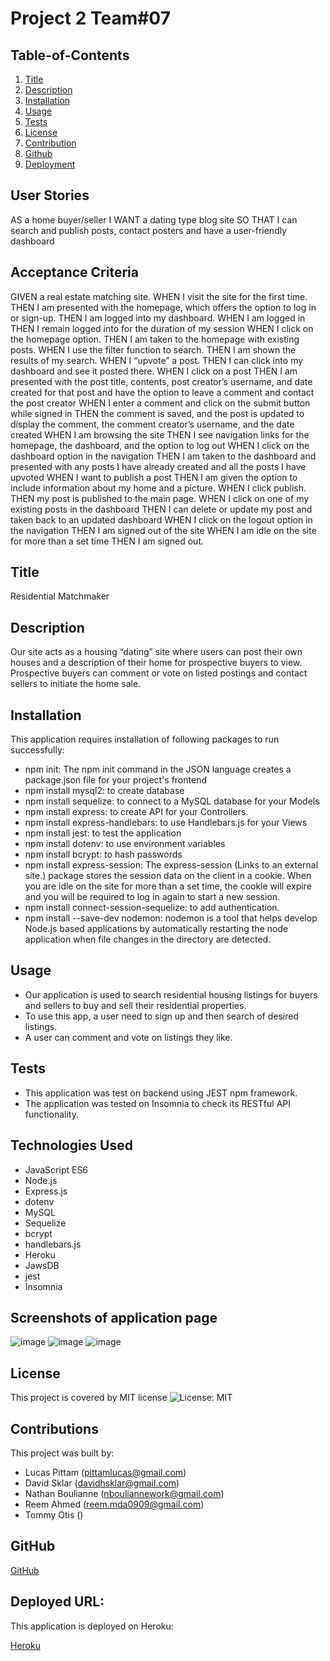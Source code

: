 # Project 2 Team#07  

## Table-of-Contents
  
  1. [Title](#title)
  2. [Description](#description)
  3. [Installation](#Installation)
  4. [Usage](#usage)
  5. [Tests](#tests)
  6. [License](#license)
  7. [Contribution](#contributions)
  8. [Github](#github)
  9. [Deployment](#Deploy)
  
## User Stories

AS a home buyer/seller
I WANT a dating type blog site
SO THAT I can search and publish posts, contact posters and have a user-friendly dashboard


## Acceptance Criteria

GIVEN a real estate matching site.
WHEN I visit the site for the first time.
THEN I am presented with the homepage, which offers the option to log in or sign-up.
THEN I am logged into my dashboard.
WHEN I am logged in
THEN I remain logged into for the duration of my session
WHEN I click on the homepage option.
THEN I am taken to the homepage with existing posts.
WHEN I use the filter function to search.
THEN I am shown the results of my search.
WHEN I “upvote” a post.
THEN I can click into my dashboard and see it posted there.
WHEN I click on a post
THEN I am presented with the post title, contents, post creator’s username, and date created for that post and have the option to leave a comment and contact the post creator
WHEN I enter a comment and click on the submit button while signed in
THEN the comment is saved, and the post is updated to display the comment, the comment creator’s username, and the date created
WHEN I am browsing the site
THEN I see navigation links for the homepage, the dashboard, and the option to log out
WHEN I click on the dashboard option in the navigation
THEN I am taken to the dashboard and presented with any posts I have already created and all the posts I have upvoted
WHEN I want to publish a post
THEN I am given the option to include information about my home and a picture.
WHEN I click publish.
THEN my post is published to the main page.
WHEN I click on one of my existing posts in the dashboard
THEN I can delete or update my post and taken back to an updated dashboard
WHEN I click on the logout option in the navigation
THEN I am signed out of the site
WHEN I am idle on the site for more than a set time
THEN I am signed out.

## Title

Residential Matchmaker

## Description

  Our site acts as a housing “dating” site where users can post their own houses and a description of their home for prospective buyers to view.  Prospective buyers can comment or vote on listed postings and contact sellers to initiate the home sale.

## Installation
  
This application requires installation of following packages to run successfully:
- npm init: The npm init command in the JSON language creates a package.json file for your    project's frontend
-  npm install mysql2: to create database
-  npm install sequelize: to connect to a MySQL database for your Models
- npm install express: to create API for your Controllers.
- npm install express-handlebars: to use Handlebars.js for your Views
- npm install jest: to test the application
- npm install dotenv: to use environment variables
- npm install bcrypt: to hash passwords
- npm install express-session: The express-session (Links to an external site.) package stores the session data on the client in a cookie. When you are idle on the site for more than a set time, the cookie will expire and you will be required to log in again to start a new session.
- npm install connect-session-sequelize: to add authentication.
- npm install --save-dev nodemon: nodemon is a tool that helps develop Node.js based applications by automatically restarting the node application when file changes in the directory are detected.

## Usage

- Our application is used to search residential housing listings for buyers and sellers to buy and sell their residential properties. 
- To use this app, a user need to sign up and then search of desired listings. 
- A user can comment and vote on listings they like.

## Tests

- This application was test on backend using JEST npm framework.
- The application was tested on Insomnia to check its RESTful API functionality.

## Technologies Used

- JavaScript ES6
- Node.js
- Express.js
- dotenv
- MySQL
- Sequelize
- bcrypt
- handlebars.js
- Heroku
- JawsDB
- jest
- Insomnia

## Screenshots of application page

![image](./assets/img/image%20(1).png)
![image](./assets/img/image%20(2).png)
![image](./assets/img/image.png)
## License
  
This project is covered by MIT license ![License: MIT](https://img.shields.io/badge/License-MIT-blueviolet.svg)
    
## Contributions

  This project was built by:
  
  - Lucas Pittam	(pittamlucas@gmail.com)
  - David Sklar	(davidhsklar@gmail.com)
  - Nathan Boulianne	(nbouliannework@gmail.com)
  - Reem Ahmed	(reem.mda0909@gmail.com)
  - Tommy Otis	()

## GitHub

  [GitHub](https://github.com/Group-0007/Project-2-Group-7)

## Deployed URL:

This application is deployed on Heroku:

[Heroku](https://residential-matchmaker.herokuapp.com/)